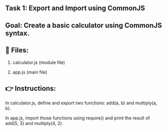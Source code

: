 ## Task 1: Export and Import using CommonJS

## Goal: Create a basic calculator using CommonJS syntax.

## 🔧 Files:

1. calculator.js (module file)


2. app.js (main file)



## 👉 Instructions:

In calculator.js, define and export two functions: add(a, b) and multiply(a, b).

In app.js, import those functions using require() and print the result of add(5, 3) and multiply(4, 2).
